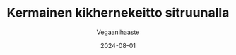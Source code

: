 ---
title: "Kermainen kikhernekeitto sitruunalla"
image: "https://vegaanibotti.lauravuo.me/2024/08/2024-08-01_small.png"
date: 2024-08-01
receipt_url: "https://vegaanihaaste.fi/reseptit/kermainen-kikhernekeitto-sitruunalla"
author: "Vegaanihaaste"
---